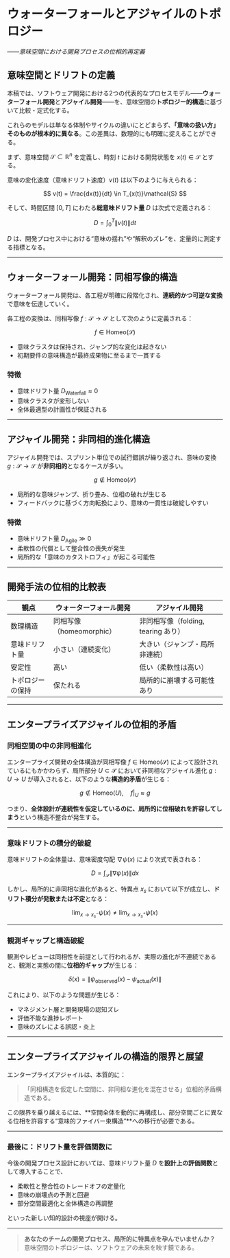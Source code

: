 # ウォーターフォールとアジャイルのトポロジー
*――意味空間における開発プロセスの位相的再定義*

## 意味空間とドリフトの定義

本稿では、ソフトウェア開発における2つの代表的なプロセスモデル——**ウォーターフォール開発**と**アジャイル開発**——を、意味空間の**トポロジー的構造**に基づいて比較・定式化する。

これらのモデルは単なる体制やサイクルの違いにとどまらず、**「意味の扱い方」そのものが根本的に異なる**。この差異は、数理的にも明確に捉えることができる。

まず、意味空間 $\mathcal{S} \subset \mathbb{R}^n$ を定義し、時刻 $t$ における開発状態を $x(t) \in \mathcal{S}$ とする。

意味の変化速度（意味ドリフト速度）$v(t)$ は以下のように与えられる：

$$
v(t) = \frac{dx(t)}{dt} \in T_{x(t)}\mathcal{S}
$$

そして、時間区間 $[0,T]$ にわたる**総意味ドリフト量** $D$ は次式で定義される：

$$
D = \int_0^T \|v(t)\| dt
$$

$D$ は、開発プロセス中における“意味の揺れ”や“解釈のズレ”を、定量的に測定する指標となる。

---

## ウォーターフォール開発：同相写像的構造

ウォーターフォール開発は、各工程が明確に段階化され、**連続的かつ可逆な変換**で意味を伝達していく。

各工程の変換は、同相写像 $f: \mathcal{S} \to \mathcal{S}$ として次のように定義される：

$$
f \in \text{Homeo}(\mathcal{S})
$$

- 意味クラスタは保持され、ジャンプ的な変化は起きない  
- 初期要件の意味構造が最終成果物に至るまで一貫する  

### 特徴
- 意味ドリフト量 $D_{\text{Waterfall}} \approx 0$
- 意味クラスタが変形しない
- 全体最適型の計画性が保証される

---

## アジャイル開発：非同相的進化構造

アジャイル開発では、スプリント単位での試行錯誤が繰り返され、意味の変換 $g: \mathcal{S} \to \mathcal{S}$ が**非同相的**となるケースが多い。

$$
g \notin \text{Homeo}(\mathcal{S})
$$

- 局所的な意味ジャンプ、折り畳み、位相の破れが生じる  
- フィードバックに基づく方向転換により、意味の一貫性は破綻しやすい  

### 特徴
- 意味ドリフト量 $D_{\text{Agile}} \gg 0$
- 柔軟性の代償として整合性の喪失が発生
- 局所的な「意味のカタストロフィ」が起こる可能性

---

## 開発手法の位相的比較表

| 観点             | ウォーターフォール開発             | アジャイル開発                         |
|------------------|--------------------------------------|----------------------------------------|
| 数理構造         | 同相写像（homeomorphic）            | 非同相写像（folding, tearing あり）   |
| 意味ドリフト量   | 小さい（連続変化）                 | 大きい（ジャンプ・局所非連続）       |
| 安定性           | 高い                                | 低い（柔軟性は高い）                   |
| トポロジーの保持 | 保たれる                            | 局所的に崩壊する可能性あり             |

---

## エンタープライズアジャイルの位相的矛盾

### 同相空間の中の非同相進化

エンタープライズ開発の全体構造が同相写像 $f \in \text{Homeo}(\mathcal{S})$ によって設計されているにもかかわらず、局所部分 $U \subset \mathcal{S}$ において非同相なアジャイル進化 $g: U \to U$ が導入されると、以下のような**構造的矛盾**が生じる：

$$
g \notin \text{Homeo}(U), \quad f|_U \approx g
$$

つまり、**全体設計が連続性を仮定しているのに、局所的に位相破れを許容してしまう**という構造不整合が発生する。

---

### 意味ドリフトの積分的破綻

意味ドリフトの全体量は、意味密度勾配 $\nabla \psi(x)$ により次式で表される：

$$
D = \int_{\mathcal{S}} \| \nabla \psi(x) \| dx
$$

しかし、局所的に非同相な進化があると、特異点 $x_s$ において以下が成立し、**ドリフト積分が発散または不定**となる：

$$
\lim_{x \to x_s^-} \psi(x) \neq \lim_{x \to x_s^+} \psi(x)
$$

---

### 観測ギャップと構造破綻

観測やレビューは同相性を前提として行われるが、実際の進化が不連続であると、観測と実態の間に**位相的ギャップ**が生じる：

$$
\delta(x) = \| \psi_{\text{observed}}(x) - \psi_{\text{actual}}(x) \|
$$

これにより、以下のような問題が生じる：

- マネジメント層と開発現場の認知ズレ
- 評価不能な進捗レポート
- 意味のズレによる誤認・炎上

---

## エンタープライズアジャイルの構造的限界と展望

エンタープライズアジャイルは、本質的に：

> 「同相構造を仮定した空間に、非同相な進化を混在させる」位相的矛盾構造である。

この限界を乗り越えるには、**空間全体を動的に再構成し、部分空間ごとに異なる位相を許容する“意味的ファイバー束構造”**への移行が必要である。

---

### 最後に：ドリフト量を評価関数に

今後の開発プロセス設計においては、意味ドリフト量 $D$ を**設計上の評価関数**として導入することで、

- 柔軟性と整合性のトレードオフの定量化
- 意味の崩壊点の予測と回避
- 部分空間最適化と全体構造の再調整

といった新しい知的設計の視座が開ける。

---

> **あなたのチームの開発プロセス、局所的に特異点を孕んでいませんか？**  
> 意味空間のトポロジーは、ソフトウェアの未来を映す鏡である。

